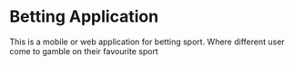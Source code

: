 # Betting Application

This is a mobile or web application for betting sport.  Where different user come to gamble on their favourite sport